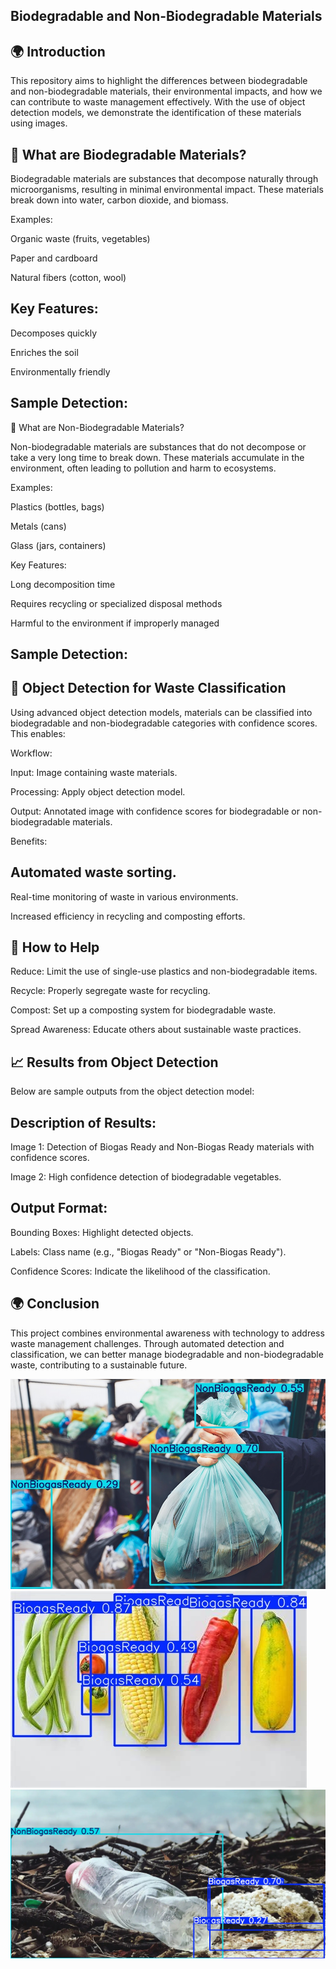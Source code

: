 ## Biodegradable and Non-Biodegradable Materials

## 🌍 Introduction

This repository aims to highlight the differences between biodegradable and non-biodegradable materials, their environmental impacts, and how we can contribute to waste management effectively. With the use of object detection models, we demonstrate the identification of these materials using images.

## 🌿 What are Biodegradable Materials?

Biodegradable materials are substances that decompose naturally through microorganisms, resulting in minimal environmental impact. These materials break down into water, carbon dioxide, and biomass.

Examples:

Organic waste (fruits, vegetables)

Paper and cardboard

Natural fibers (cotton, wool)

## Key Features:

Decomposes quickly

Enriches the soil

Environmentally friendly

## Sample Detection:

🔷 What are Non-Biodegradable Materials?

Non-biodegradable materials are substances that do not decompose or take a very long time to break down. These materials accumulate in the environment, often leading to pollution and harm to ecosystems.

Examples:

Plastics (bottles, bags)

Metals (cans)

Glass (jars, containers)

Key Features:

Long decomposition time

Requires recycling or specialized disposal methods

Harmful to the environment if improperly managed

## Sample Detection:


## 🔢 Object Detection for Waste Classification

Using advanced object detection models, materials can be classified into biodegradable and non-biodegradable categories with confidence scores. This enables:

Workflow:

Input: Image containing waste materials.

Processing: Apply object detection model.

Output: Annotated image with confidence scores for biodegradable or non-biodegradable materials.

Benefits:

## Automated waste sorting.

Real-time monitoring of waste in various environments.

Increased efficiency in recycling and composting efforts.

## 🚜 How to Help

Reduce: Limit the use of single-use plastics and non-biodegradable items.

Recycle: Properly segregate waste for recycling.

Compost: Set up a composting system for biodegradable waste.

Spread Awareness: Educate others about sustainable waste practices.

## 📈 Results from Object Detection

Below are sample outputs from the object detection model:


## Description of Results:

Image 1: Detection of Biogas Ready and Non-Biogas Ready materials with confidence scores.

Image 2: High confidence detection of biodegradable vegetables.

## Output Format:

Bounding Boxes: Highlight detected objects.

Labels: Class name (e.g., "Biogas Ready" or "Non-Biogas Ready").

Confidence Scores: Indicate the likelihood of the classification.

## 🌍 Conclusion

This project combines environmental awareness with technology to address waste management challenges. Through automated detection and classification, we can better manage biodegradable and non-biodegradable waste, contributing to a sustainable future.

![alt text](Solid-Waste-1.jpg)
![alt text](OIP-1.jpg)
![alt text](m-1.jpg)